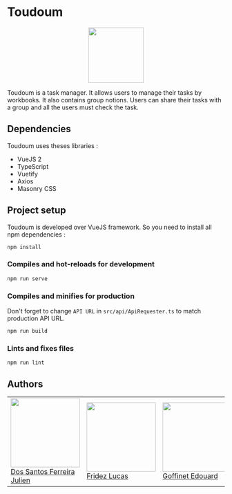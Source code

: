 # Toudoum

<p align="center">
  <img width="128" src="https://toudoum.srvz-webapp.he-arc.ch/public/toudoum.png" />
</p>

Toudoum is a task manager. It allows users to manage their tasks by workbooks. It also contains group notions.
Users can share their tasks with a group and all the users must check the task.

## Dependencies

Toudoum uses theses libraries :

- VueJS 2
- TypeScript
- Vuetify
- Axios
- Masonry CSS

## Project setup

Toudoum is developed over VueJS framework. So you need to install all npm dependencies :

```
npm install
```

### Compiles and hot-reloads for development
```
npm run serve
```

### Compiles and minifies for production

Don't forget to change `API URL` in `src/api/ApiRequester.ts` to match production API URL.

```
npm run build
```

### Lints and fixes files
```
npm run lint
```

## Authors

<table>
   <tr>
      <td>
         <a href="https://github.com/julienFerreira"><img width=160px src="https://avatars1.githubusercontent.com/u/43986551?s=460&v=4"><br>
         Dos Santos Ferreira Julien</a>
      </td>
      <td>
         <a href="https://github.com/fridezlucas"><img width=160px src="https://secure.gravatar.com/avatar/72c1469bf815bd4e0a858341571d5111?s=800&d=identicon"><br>
         Fridez Lucas</a>
      </td>
     <td>
         <a href="https://github.com/chichha"><img width=160px src="https://avatars3.githubusercontent.com/u/44049821?s=460&v=4"><br>
         Goffinet Edouard</a>
      </td>
   </tr>
</table>

